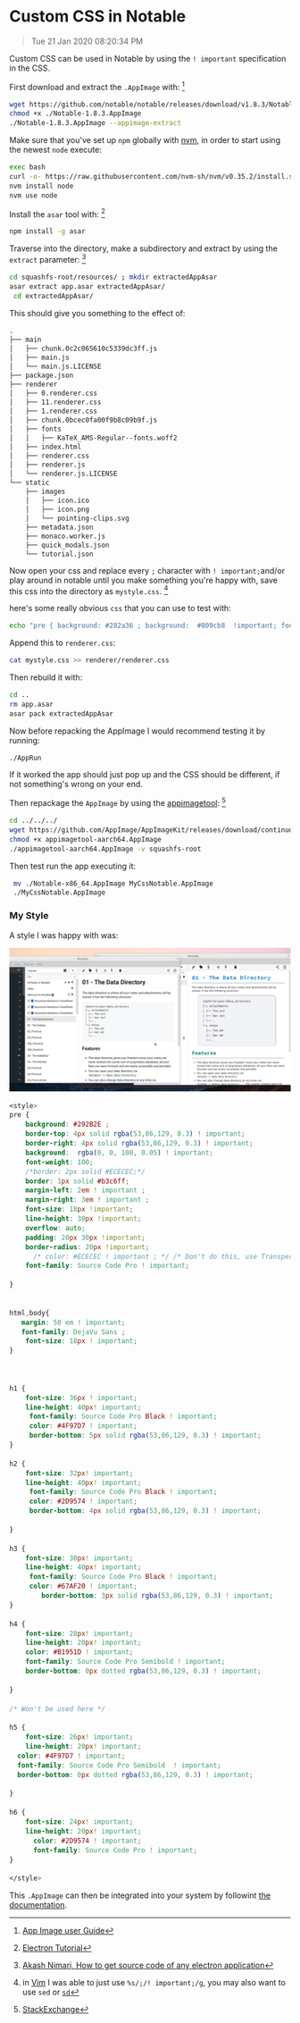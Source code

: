 #  Custom CSS in Notable
> Tue 21 Jan 2020 08:20:34 PM 

Custom CSS can be used in Notable by using the `! important` specification in the CSS.

First download and extract the `.AppImage` with: [^1]

```bash
wget https://github.com/notable/notable/releases/download/v1.8.3/Notable-1.8.3.AppImage
chmod +x ./Notable-1.8.3.AppImage
./Notable-1.8.3.AppImage --appimage-extract
```

Make sure that you've set up `npm` globally with [nvm](https://github.com/nvm-sh/nvm#install--update-script), in order to start using the newest `node` execute:

```bash
exec bash
curl -o- https://raw.githubusercontent.com/nvm-sh/nvm/v0.35.2/install.sh | bash
nvm install node
nvm use node
```

Install the `asar` tool with: [^2]

```bash
npm install -g asar
```

Traverse into the directory, make a subdirectory and extract by using the `extract` parameter: [^3]

```bash
cd squashfs-root/resources/ ; mkdir extractedAppAsar
asar extract app.asar extractedAppAsar/
 cd extractedAppAsar/
```

This should give you something to the effect of:

```
.
├── main
│   ├── chunk.0c2c065610c5339dc3ff.js
│   ├── main.js
│   └── main.js.LICENSE
├── package.json
├── renderer
│   ├── 0.renderer.css
│   ├── 11.renderer.css
│   ├── 1.renderer.css
│   ├── chunk.0bcec0fa00f9b8c09b9f.js
│   ├── fonts
│   │   ├── KaTeX_AMS-Regular--fonts.woff2
│   ├── index.html
│   ├── renderer.css
│   ├── renderer.js
│   └── renderer.js.LICENSE
└── static
    ├── images
    │   ├── icon.ico
    │   ├── icon.png
    │   └── pointing-clips.svg
    ├── metadata.json
    ├── monaco.worker.js
    ├── quick_modals.json
    └── tutorial.json
```

Now open your css and replace every `;` character with `! important;`and/or play around in notable until you make something you're happy with, save this css into the directory as `mystyle.css`. [^vim]

here's some really obvious `css` that you can use to test with:

```bash
echo "pre { background: #282a36 ; background:  #809cb8  !important; font-weight: 550; border: 3px solid #75327a; font-size: 18px !important; line-height: 21px !important; overflow: auto; padding: 20px 40px !important; border-radius: 20px !important; color: #2d4d6d !important ; }" >> mystyle.css
```

Append this to `renderer.css`:

```bash
cat mystyle.css >> renderer/renderer.css
```

Then rebuild it with:

```bash
cd ..
rm app.asar
asar pack extractedAppAsar
```

Now before repacking the AppImage I would recommend testing it by running:

```bash
./AppRun
```

If it worked the app should just pop up and the CSS should be different, if not something's wrong on your end. 

Then repackage the  `AppImage` by using the [appimagetool](https://docs.appimage.org/introduction/software-overview.html#ref-appimagetool): [^stack]

```bash
cd ../../../
wget https://github.com/AppImage/AppImageKit/releases/download/continuous/appimagetool-x86_64.AppImage
chmod +x appimagetool-aarch64.AppImage 
./appimagetool-aarch64.AppImage -v squashfs-root
```

Then test run the app executing it:

```bash
 mv ./Notable-x86_64.AppImage MyCssNotable.AppImage
 ./MyCssNotable.AppImage 
```

### My Style

A style I was happy with was:


![My CSS Style Applied to Notable](./NotableTest.png)

```css
<style>
pre {
    background: #292B2E ;
    border-top: 4px solid rgba(53,86,129, 0.3) ! important;
    border-right: 4px solid rgba(53,86,129, 0.3) ! important;
    background:  rgba(0, 0, 100, 0.05) ! important;
    font-weight: 100;
    /*border: 2px solid #ECECEC;*/
    border: 1px solid #b3c6ff;
    margin-left: 2em ! important ;
    margin-right: 3em ! important ;
    font-size: 18px !important;
    line-height: 30px !important;
    overflow: auto;
    padding: 20px 30px !important;
    border-radius: 20px !important;
      /* color: #ECECEC ! important ; */ /* Don't do this, use Transperancy alpha */
    font-family: Source Code Pro ! important;

}


html,body{
   margin: 50 em ! important;
   font-family: DejaVu Sans ;
    font-size: 18px ! important;
}



h1 {
    font-size: 36px ! important;
    line-height: 40px! important;
     font-family: Source Code Pro Black ! important;
     color: #4F97D7 ! important;
     border-bottom: 5px solid rgba(53,86,129, 0.3) ! important;
}

h2 {
    font-size: 32px! important;
    line-height: 40px! important;
     font-family: Source Code Pro Black ! important;
     color: #2D9574 ! important;
     border-bottom: 4px solid rgba(53,86,129, 0.3) ! important;
     		
}

h3 {
    font-size: 30px! important;
    line-height: 40px! important;
     font-family: Source Code Pro Black ! important;
     color: #67AF20 ! important;
     	border-bottom: 3px solid rgba(53,86,129, 0.3) ! important;
}

h4 {
    font-size: 28px! important;
    line-height: 20px! important;
    color: #B1951D ! important;
    font-family: Source Code Pro Semibold ! important;
    border-bottom: 0px dotted rgba(53,86,129, 0.3) ! important;
    
}

/* Won't be used here */

h5 {
    font-size: 26px! important;
    line-height: 20px! important;
  color: #4F97D7 ! important;
  font-family: Source Code Pro Semibold  ! important;
  border-bottom: 0px dotted rgba(53,86,129, 0.3) ! important;

}

h6 {
    font-size: 24px! important;
    line-height: 20px! important;
      color: #2D9574 ! important;
      font-family: Source Code Pro ! important;
}

</style>
```


This `.AppImage` can then be integrated into your system by followint [the documentation](https://docs.appimage.org/user-guide/run-appimages.html#integrating-appimages-into-the-desktop).

[^1]: [App Image user Guide](https://docs.appimage.org/user-guide/run-appimages.html#mount-or-extract-appimages) 
[^2]: [Electron Tutorial](https://electronjs.org/docs/tutorial/application-packaging)

[^3]: [Akash Nimari, How to get source code of any electron application](https://medium.com/how-to-electron/how-to-get-source-code-of-any-electron-application-cbb5c7726c37)

[^vim]: in [Vim](https://neovim.io) I was able to just use `%s/;/! important;/g`, you may also want to use `sed` or [`sd`](https://github.com/chmln/sd)

[^stack]: [StackExchange](https://superuser.com/a/1389548)
